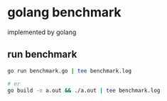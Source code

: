 # golang benchmark
implemented by golang

## run benchmark
```bash
go run benchmark.go | tee benchmark.log

# or
go build -o a.out && ./a.out | tee benchmark.log
```
